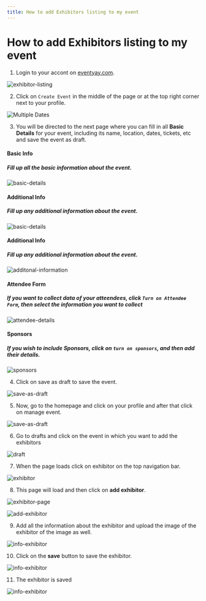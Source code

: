 ```yaml
---
title: How to add Exhibitors listing to my event 
---
```


# How to add Exhibitors listing to my event

1. Login to your accont on [eventyay.com](https://eventyay.com).

![exhibitor-listing](/images/Can-I-set-up-an-event-with-multiple-dates-1.png)

2. Click on `Create Event` in the middle of the page or at the top right corner next to your profile.

![Multiple Dates](/images/Can-I-set-up-an-event-with-multiple-dates-2.png)

3. You will be directed to the next page where you can fill in all **Basic Details** for your event, including its name, location, dates, tickets, etc and save the event as draft.

#### Basic Info
##### Fill up all the basic information about the event.
![basic-details](/images/how-to-add-exhibitor-in-event-1.png)

#### Additional Info
##### Fill up any additional information about the event.
![basic-details](/images/how-to-add-exhibitor-in-event-2.png)

#### Additional Info
##### Fill up any additional information about the event.
![additonal-information](/images/how-to-add-exhibitor-in-event-2.png)

#### Attendee Form 

##### If you want to collect data of your atteendees, click `Turn on Attendee Form`, then select the information you want to collect

![attendee-details](/images/how-to-add-exhibitor-in-event-3.png)

#### Sponsors

##### If you wish to include Sponsors, click on `turn on sponsors`, and then add their details.

![sponsors](/images/how-to-add-exhibitor-in-event-4.png)


4. Click on save as draft to save the event.


![save-as-draft](/images/how-to-add-exhibitor-in-event-5.png)

5. Now, go to the homepage and click on your profile and after that click on manage event.

![save-as-draft](/images/how-to-add-exhibitor-in-event-6.png)

6. Go to drafts and click on the event in which you want to add the exhibitors

![draft](/images/how-to-add-exhibitor-in-event-7.png)

7. When the page loads click on exhibitor on the top navigation bar.

![exhibitor](/images/how-to-add-exhibitor-in-event-8.png)

8. This page will load and then click on **add exhibitor**.

![exhibitor-page](/images/exhibitor-page.png)

![add-exhibitor](/images/how-to-add-exhibitor-in-event-9.png)

9. Add all the informatiion about the exhibitor and upload the image of the exhibitor of the image as well.

![info-exhibitor](/images/how-to-add-exhibitor-in-event-10.png)

10. Click on the **save** button to save the exhibitor.

![info-exhibitor](/images/how-to-add-exhibitor-in-event-11.png)

11. The exhibitor is saved

![info-exhibitor](/images/how-to-add-exhibitor-in-event-12.png)
